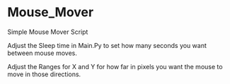 # Mouse_Mover
 Simple Mouse Mover Script 


Adjust the Sleep time in Main.Py to set how many seconds you want between mouse moves. 

Adjust the Ranges for X and Y for how far in pixels you want the mouse to move in those directions.

